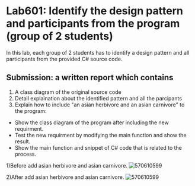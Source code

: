 # Lab601: Identify the design pattern and participants from the program (group of 2 students)

In this lab, each group of 2 students has to identify a design pattern and all participants 
from the provided C# source code. 

## Submission: a written report which contains

1. A class diagram of the original source code
2. Detail explaination about the identified pattern and all the parcipants
3. Explain how to include "an asian herbivore and an asian carnivore" to the program: 
  - Show the class diagram of the program after including the new requirment.
  - Test the new requirment by modifying the main function and show the result.
  - Show the main function and snippet of C# code that is related to the process.

1)Before add asian herbivore and asian carnivore.
![570610599](http://i.imgur.com/sK2ouL7.png)

2)After add asian herbivore and asian carnivore.
![570610599](http://i.imgur.com/ovtf5um.png)

